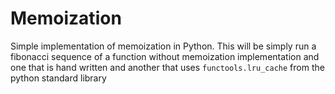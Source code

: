 # Memoization

Simple implementation of memoization in Python. This will be simply run a fibonacci sequence of a function without
memoization implementation and one that is hand written and another that uses `functools.lru_cache` from the python
standard library


